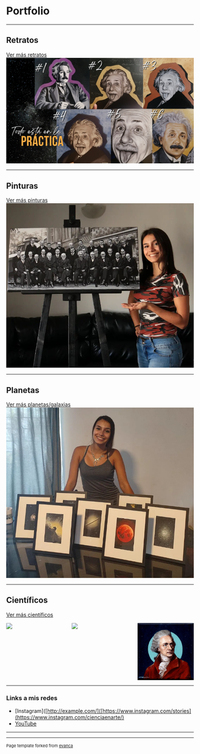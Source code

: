 # Portfolio

---

## Retratos

[Ver más retratos](/sample_page)
<img src="images/dummy_thumbnail.jpg?raw=true"/>

---
## Pinturas
[Ver más pinturas](/sample_page)
<img src="images/solvay.png?raw=true"/>

---
## Planetas
[Ver más planetas/galaxias](/sample_page)
<img src="images/planetas.jpg?raw=true"/>


---
## Científicos
[Ver más científicos](/sample_page)
<div style="display: flex; justify-content: space-between;">
    <img src="images/sagan.png?raw=true" style="width: 30%;" />
    <img src="images/Maxwell.jpg?raw=true" style="width: 30%;" />
    <img src="images/Herschel.jpg?raw=true" style="width: 30%;" />
</div>

---

### Links a mis redes

- [Instagram]([http://example.com/]([https://www.instagram.com/stories](https://www.instagram.com/cienciaenarte/)
- [YouTube]([http://example.com/](https://www.youtube.com/channel/UC45JuojWPjY92isuQCyKIdQ))

---




---
<p style="font-size:11px">Page template forked from <a href="https://github.com/evanca/quick-portfolio">evanca</a></p>
<!-- Remove above link if you don't want to attibute -->

